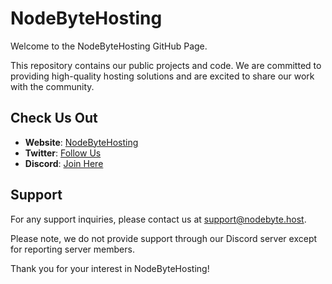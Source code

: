 # NodeByteHosting

Welcome to the NodeByteHosting GitHub Page.

This repository contains our public projects and code. We are committed to providing high-quality hosting solutions and are excited to share our work with the community.

## Check Us Out

- **Website**: [NodeByteHosting](https://nodebyte.host)
- **Twitter**: [Follow Us](https://twitter.com/NodeByteHosting)
- **Discord**: [Join Here](https://discord.gg/NodeByteHosting)

## Support

For any support inquiries, please contact us at [support@nodebyte.host](mailto:support@nodebyte.host). 

Please note, we do not provide support through our Discord server except for reporting server members.

Thank you for your interest in NodeByteHosting!
